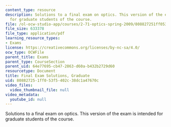 ```yaml
---
content_type: resource
description: Solutions to a final exam on optics. This version of the exam is intended
  for graduate students of the course.
file: /ol-ocw-studio-app/courses/2-71-optics-spring-2009/808827251ff053f5402c38dc1a47670c_MIT2_71S09_gfinal_sol.pdf
file_size: 633378
file_type: application/pdf
learning_resource_types:
- Exams
license: https://creativecommons.org/licenses/by-nc-sa/4.0/
ocw_type: OCWFile
parent_title: Exams
parent_type: CourseSection
parent_uid: 64e77695-cb47-2863-d60a-b432b2729d60
resourcetype: Document
title: Final Exam Solutions, Graduate
uid: 80882725-1ff0-53f5-402c-38dc1a47670c
video_files:
  video_thumbnail_file: null
video_metadata:
  youtube_id: null
---
```

Solutions to a final exam on optics. This version of the exam is intended for graduate students of the course.